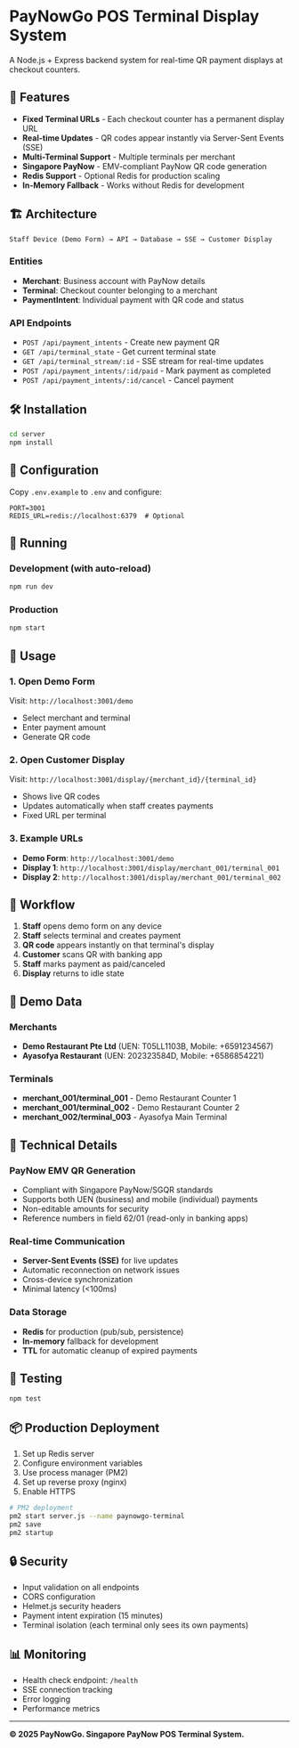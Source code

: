 # PayNowGo POS Terminal Display System

A Node.js + Express backend system for real-time QR payment displays at checkout counters.

## 🚀 Features

- **Fixed Terminal URLs** - Each checkout counter has a permanent display URL
- **Real-time Updates** - QR codes appear instantly via Server-Sent Events (SSE)
- **Multi-Terminal Support** - Multiple terminals per merchant
- **Singapore PayNow** - EMV-compliant PayNow QR code generation
- **Redis Support** - Optional Redis for production scaling
- **In-Memory Fallback** - Works without Redis for development

## 🏗 Architecture

```
Staff Device (Demo Form) → API → Database → SSE → Customer Display
```

### Entities
- **Merchant**: Business account with PayNow details
- **Terminal**: Checkout counter belonging to a merchant  
- **PaymentIntent**: Individual payment with QR code and status

### API Endpoints
- `POST /api/payment_intents` - Create new payment QR
- `GET /api/terminal_state` - Get current terminal state
- `GET /api/terminal_stream/:id` - SSE stream for real-time updates
- `POST /api/payment_intents/:id/paid` - Mark payment as completed
- `POST /api/payment_intents/:id/cancel` - Cancel payment

## 🛠 Installation

```bash
cd server
npm install
```

## 🔧 Configuration

Copy `.env.example` to `.env` and configure:

```env
PORT=3001
REDIS_URL=redis://localhost:6379  # Optional
```

## 🚀 Running

### Development (with auto-reload)
```bash
npm run dev
```

### Production
```bash
npm start
```

## 📱 Usage

### 1. Open Demo Form
Visit: `http://localhost:3001/demo`
- Select merchant and terminal
- Enter payment amount
- Generate QR code

### 2. Open Customer Display
Visit: `http://localhost:3001/display/{merchant_id}/{terminal_id}`
- Shows live QR codes
- Updates automatically when staff creates payments
- Fixed URL per terminal

### 3. Example URLs
- **Demo Form**: `http://localhost:3001/demo`
- **Display 1**: `http://localhost:3001/display/merchant_001/terminal_001`
- **Display 2**: `http://localhost:3001/display/merchant_001/terminal_002`

## 🔄 Workflow

1. **Staff** opens demo form on any device
2. **Staff** selects terminal and creates payment
3. **QR code** appears instantly on that terminal's display
4. **Customer** scans QR with banking app
5. **Staff** marks payment as paid/canceled
6. **Display** returns to idle state

## 🏪 Demo Data

### Merchants
- **Demo Restaurant Pte Ltd** (UEN: T05LL1103B, Mobile: +6591234567)
- **Ayasofya Restaurant** (UEN: 202323584D, Mobile: +6586854221)

### Terminals
- **merchant_001/terminal_001** - Demo Restaurant Counter 1
- **merchant_001/terminal_002** - Demo Restaurant Counter 2  
- **merchant_002/terminal_003** - Ayasofya Main Terminal

## 🔧 Technical Details

### PayNow EMV QR Generation
- Compliant with Singapore PayNow/SGQR standards
- Supports both UEN (business) and mobile (individual) payments
- Non-editable amounts for security
- Reference numbers in field 62/01 (read-only in banking apps)

### Real-time Communication
- **Server-Sent Events (SSE)** for live updates
- Automatic reconnection on network issues
- Cross-device synchronization
- Minimal latency (<100ms)

### Data Storage
- **Redis** for production (pub/sub, persistence)
- **In-memory** fallback for development
- **TTL** for automatic cleanup of expired payments

## 🧪 Testing

```bash
npm test
```

## 📦 Production Deployment

1. Set up Redis server
2. Configure environment variables
3. Use process manager (PM2)
4. Set up reverse proxy (nginx)
5. Enable HTTPS

```bash
# PM2 deployment
pm2 start server.js --name paynowgo-terminal
pm2 save
pm2 startup
```

## 🔒 Security

- Input validation on all endpoints
- CORS configuration
- Helmet.js security headers
- Payment intent expiration (15 minutes)
- Terminal isolation (each terminal only sees its own payments)

## 📊 Monitoring

- Health check endpoint: `/health`
- SSE connection tracking
- Error logging
- Performance metrics

---

**© 2025 PayNowGo. Singapore PayNow POS Terminal System.**